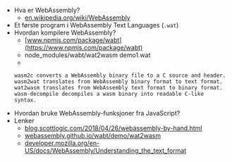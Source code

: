 
- Hva er WebAssembly?
  - [en.wikipedia.org/wiki/WebAssembly](https://en.wikipedia.org/wiki/WebAssembly)
- Et første program i WebAssembly Text Languages (`.wat`)
- Hvordan kompilere WebAssembly?
  - [www.npmjs.com/package/wabt](https://www.npmjs.com/package/wabt)
  - node_modules/wabt/wat2wasm demo1.wat
  - 
   ```
   wasm2c converts a WebAssembly binary file to a C source and header.
   wasm2wat translates from WebAssembly binary format to text format.
   wat2wasm translates from WebAssembly text format to binary format.
   wasm-decompile decompiles a wasm binary into readable C-like syntax.
   ```
- Hvordan bruke WebAssembly-funksjoner fra JavaScript?
- Lenker
  - [blog.scottlogic.com/2018/04/26/webassembly-by-hand.html](https://blog.scottlogic.com/2018/04/26/webassembly-by-hand.html)
  - [webassembly.github.io/wabt/demo/wat2wasm](https://webassembly.github.io/wabt/demo/wat2wasm)
  - [developer.mozilla.org/en-US/docs/WebAssembly/Understanding_the_text_format](https://developer.mozilla.org/en-US/docs/WebAssembly/Understanding_the_text_format)
